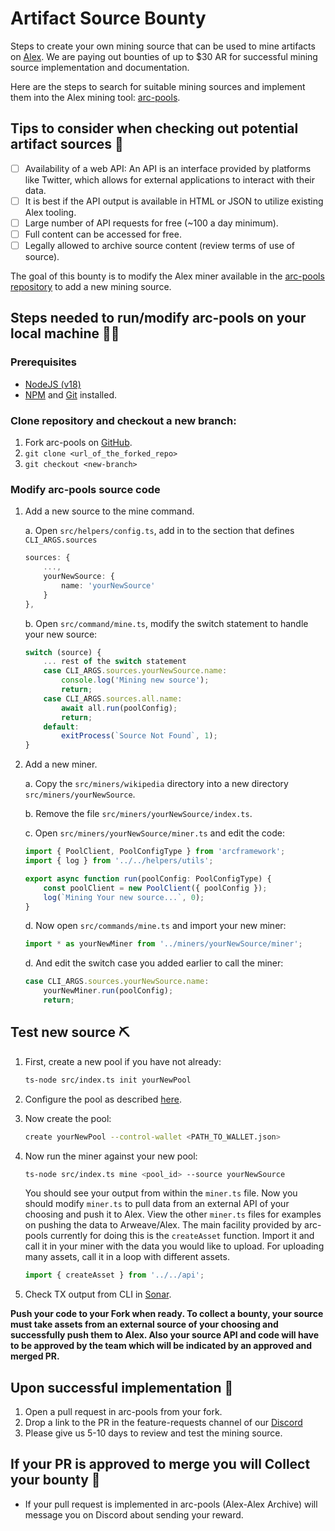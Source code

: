 # Artifact Source Bounty

Steps to create your own mining source that can be used to mine artifacts on [Alex](https://alex.arweave.dev/#/). We are paying out bounties of up to $30 AR for successful mining source implementation and documentation.

Here are the steps to search for suitable mining sources and implement them into the Alex mining tool: [arc-pools](https://github.com/ArweaveAlex/arc-pools).

## Tips to consider when checking out potential artifact sources 🤔
- [ ] Availability of a web API: An API is an interface provided by platforms like Twitter, which allows for external applications to interact with their data.
- [ ] It is best if the API output is available in HTML or JSON to utilize existing Alex tooling.
- [ ] Large number of API requests for free (~100 a day minimum).
- [ ] Full content can be accessed for free.
- [ ] Legally allowed to archive source content (review terms of use of source).

The goal of this bounty is to modify the Alex miner available in the [arc-pools repository](https://github.com/ArweaveAlex/arc-pools) to add a new mining source.

## Steps needed to run/modify arc-pools on your local machine 🧑‍💻

### Prerequisites
- [NodeJS (v18)](https://nodejs.org/)
- [NPM](https://www.npmjs.com/) and [Git](https://git-scm.com/) installed.

### Clone repository and checkout a new branch:
1. Fork arc-pools on [GitHub](https://github.com/ArweaveAlex/arc-pools/fork).
2. `git clone <url_of_the_forked_repo>`
3. `git checkout <new-branch>`

### Modify arc-pools source code

1. Add a new source to the mine command.

    a. Open `src/helpers/config.ts`, add in to the section that defines `CLI_ARGS.sources`

    ```typescript
    sources: {
        ...,
        yourNewSource: {
            name: 'yourNewSource'
        }
    },
    ```

    b. Open `src/command/mine.ts`, modify the switch statement to handle your new source:

    ```typescript
    switch (source) {
        ... rest of the switch statement
        case CLI_ARGS.sources.yourNewSource.name:
            console.log('Mining new source');
            return;
        case CLI_ARGS.sources.all.name:
            await all.run(poolConfig);
            return;
        default:
            exitProcess(`Source Not Found`, 1);
    }
    ```
2. Add a new miner.

    a. Copy the `src/miners/wikipedia` directory into a new directory `src/miners/yourNewSource`.
    
    b. Remove the file `src/miners/yourNewSource/index.ts`.
    
    c. Open `src/miners/yourNewSource/miner.ts` and edit the code:

      ```typescript 
      import { PoolClient, PoolConfigType } from 'arcframework';
      import { log } from '../../helpers/utils';

      export async function run(poolConfig: PoolConfigType) {
          const poolClient = new PoolClient({ poolConfig });
          log(`Mining Your new source...`, 0);
      }   
      ```

    d. Now open `src/commands/mine.ts` and import your new miner:

      ```typescript
      import * as yourNewMiner from '../miners/yourNewSource/miner';
      ```

    d. And edit the switch case you added earlier to call the miner:

      ```typescript
      case CLI_ARGS.sources.yourNewSource.name:
          yourNewMiner.run(poolConfig);
          return;
      ```
## Test new source ⛏️

1. First, create a new pool if you have not already:

    ```bash
    ts-node src/index.ts init yourNewPool
    ```

2. Configure the pool as described [here](https://alex.arweave.dev/#/docs/creating-a-pool/pool-creation-cli).

3. Now create the pool:

    ```bash
    create yourNewPool --control-wallet <PATH_TO_WALLET.json>
    ```

4. Now run the miner against your new pool:

    ```bash
    ts-node src/index.ts mine <pool_id> --source yourNewSource
    ```

    You should see your output from within the `miner.ts` file. Now you should modify `miner.ts` to pull data from an external API of your choosing and push it to Alex. View the other `miner.ts` files for examples on pushing the data to Arweave/Alex. The main facility provided by arc-pools currently for doing this is the `createAsset` function. Import it and call it in your miner with the data you would like to upload. For uploading many assets, call it in a loop with different assets.

    ```typescript
    import { createAsset } from '../../api';
    ```

5. Check TX output from CLI in [Sonar](https://sonar.warp.cc/#/app/contracts?network=mainnet&dre=dre1).

**Push your code to your Fork when ready. To collect a bounty, your source must take assets from an external source of your choosing and successfully push them to Alex. Also your source API and code will have to be approved by the team which will be indicated by an approved and merged PR.**

## Upon successful implementation 🙌 

1. Open a pull request in arc-pools from your fork.
2. Drop a link to the PR in the feature-requests channel of our [Discord](http://discord.gg/2uZsWuTNvN)
3. Please give us 5-10 days to review and test the mining source.

## If your PR is approved to merge you will Collect your bounty 🤑

- If your pull request is implemented in arc-pools (Alex-Alex Archive) will message you on Discord about sending your reward.


